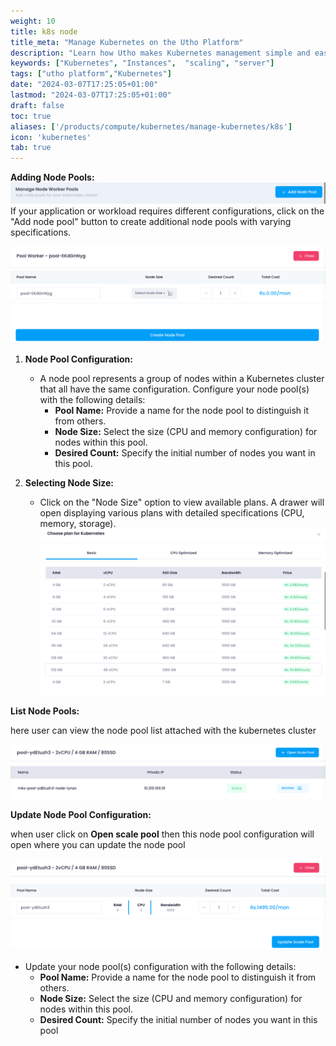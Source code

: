 ```yaml
---
weight: 10
title: k8s node
title_meta: "Manage Kubernetes on the Utho Platform"
description: "Learn how Utho makes Kubernetes management simple and easy so you easily anticipate your kubernetes infrastructure costs"
keywords: ["Kubernetes", "Instances",  "scaling", "server"]
tags: ["utho platform","Kubernetes"]
date: "2024-03-07T17:25:05+01:00"
lastmod: "2024-03-07T17:25:05+01:00"
draft: false
toc: true
aliases: ['/products/compute/kubernetes/manage-kubernetes/k8s']
icon: 'kubernetes'
tab: true
---
```

**Adding Node Pools:![1718892225434](image/_index/1718892225434.png)** If your application or workload requires different configurations, click on the "Add node pool" button to create additional node pools with varying specifications.

![1718892289005](image/_index/1718892289005.png)

1. **Node Pool Configuration:**

   * A node pool represents a group of nodes within a Kubernetes cluster that all have the same configuration. Configure your node pool(s) with the following details:
     * **Pool Name:** Provide a name for the node pool to distinguish it from others.
     * **Node Size:** Select the size (CPU and memory configuration) for nodes within this pool.
     * **Desired Count:** Specify the initial number of nodes you want in this pool.
2. **Selecting Node Size:**

   * Click on the "Node Size" option to view available plans. A drawer will open displaying various plans with detailed specifications (CPU, memory, storage).![1718892320118](image/_index/1718892320118.png)

**List Node Pools:**

here user can view the node pool list attached with the kubernetes cluster

![1718892649402](image/_index/1718892649402.png)

**Update Node Pool Configuration:**

when user click on **Open scale pool** then this node pool configuration will open where you can update the node pool

![1718892560270](image/_index/1718892560270.png)

* Update  your node pool(s) configuration with the following details:
  * **Pool Name:** Provide a name for the node pool to distinguish it from others.
  * **Node Size:** Select the size (CPU and memory configuration) for nodes within this pool.
  * **Desired Count:** Specify the initial number of nodes you want in this pool

